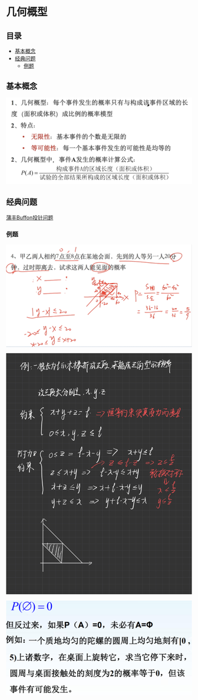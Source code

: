 # 几何概型

## 目录

-   [基本概念](#基本概念)
-   [经典问题](#经典问题)
    -   [例题](#例题)

## 基本概念

![](image/image_kAODidgyFL.png)

## 经典问题

[蒲丰Buffon投针问题](蒲丰Buffon投针问题/蒲丰Buffon投针问题.md "蒲丰Buffon投针问题")

### 例题

![](image/image_mYyo5lxvCw.png)

![](image/BF6BEEE46CF3AD9A9C83324C2A81E44B_9UpBSlFEIp.png)

![](image/image_uWWt0R4pe_.png)
